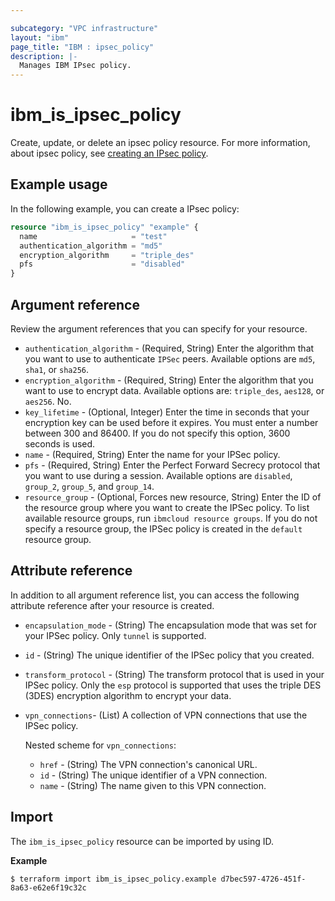 ```yaml
---

subcategory: "VPC infrastructure"
layout: "ibm"
page_title: "IBM : ipsec_policy"
description: |-
  Manages IBM IPsec policy.
---
```


# ibm_is_ipsec_policy
Create, update, or delete an ipsec policy resource. For more information, about ipsec policy, see [creating an IPsec policy](https://cloud.ibm.com/docs/vpc?topic=vpc-creating-ipsec-policy).


## Example usage
In the following example, you can create a IPsec policy:

```terraform
resource "ibm_is_ipsec_policy" "example" {
  name                     = "test"
  authentication_algorithm = "md5"
  encryption_algorithm     = "triple_des"
  pfs                      = "disabled"
}

```

## Argument reference
Review the argument references that you can specify for your resource. 

- `authentication_algorithm` - (Required, String) Enter the algorithm that you want to use to authenticate `IPSec` peers. Available options are `md5`, `sha1`, or `sha256`.
- `encryption_algorithm` - (Required, String) Enter the algorithm that you want to use to encrypt data. Available options are: `triple_des`, `aes128`, or `aes256`. No.
- `key_lifetime`  - (Optional, Integer) Enter the time in seconds that your encryption key can be used before it expires. You must enter a number between 300 and 86400. If you do not specify this option, 3600 seconds is used.
- `name` - (Required, String) Enter the name for your IPSec policy.
- `pfs` - (Required, String) Enter the Perfect Forward Secrecy protocol that you want to use during a session. Available options are `disabled`, `group_2`, `group_5`, and `group_14`.
- `resource_group` - (Optional, Forces new resource, String) Enter the ID of the resource group where you want to create the IPSec policy. To list available resource groups, run `ibmcloud resource groups`. If you do not specify a resource group, the IPSec policy is created in the `default` resource group. 

## Attribute reference
In addition to all argument reference list, you can access the following attribute reference after your resource is created.

- `encapsulation_mode` - (String) The encapsulation mode that was set for your IPSec policy. Only `tunnel` is supported.
- `id` - (String) The unique identifier of the IPSec policy that you created.
- `transform_protocol` - (String) The transform protocol that is used in your IPSec policy. Only the `esp` protocol is supported that uses the triple DES (3DES) encryption algorithm to encrypt your data.
- `vpn_connections`- (List) A collection of VPN connections that use the IPSec policy. 

  Nested scheme for `vpn_connections`:
  - `href` - (String) The VPN connection's canonical URL.
  - `id` -  (String) The unique identifier of a VPN connection.
  - `name` - (String) The name given to this VPN connection.

## Import

The `ibm_is_ipsec_policy` resource can be imported by using ID.

**Example**

```
$ terraform import ibm_is_ipsec_policy.example d7bec597-4726-451f-8a63-e62e6f19c32c
```
